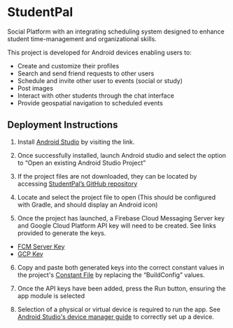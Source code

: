 # StudentPal 	
Social Platform with an integrating scheduling system designed to enhance student time-management and organizational skills.

This project is developed for Android devices enabling users to:
*	Create and customize their profiles
* Search and send friend requests to other users 
* Schedule and invite other user to events (social or study)
* Post images
* Interact with other students through the chat interface
* Provide geospatial navigation to scheduled events

## Deployment Instructions
1.	Install [Android Studio](https://developer.android.com/studio) by visiting the link.

2.	Once successfully installed, launch Android studio and select the option to “Open an existing Android Studio Project” 

3.	If the project files are not downloaded, they can be located by accessing [StudentPal’s GitHub repository](https://github.com/Ikram10/StudentPal_Repo)

4.	Locate and select the project file to open (This should be configured with Gradle, and should display an Android icon)

5.	Once the project has launched, a Firebase Cloud Messaging Server key and Google Cloud Platform API key will need to be created. See links provided to generate the keys. 
* [FCM Server Key](https://firebase.google.com/docs/cloud-messaging/server)
* [GCP Key](https://cloud.google.com/docs/authentication/api-keys) 

6.	Copy and paste both generated keys into the correct constant values in the project's 
[Constant File](https://github.com/Ikram10/StudentPal_Repo/blob/master/app/src/main/java/com/example/studentpal/common/Constants.kt) by replacing the “BuildConfig” values.


7.	Once the API keys have been added, press the Run button, ensuring the app module is selected


8.	Selection of a physical or virtual device is required to run the app. See [Android Studio's device manager guide](https://developer.android.com/studio/run/managing-avds) to correctly set up a device.
